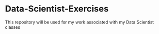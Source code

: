 Data-Scientist-Exercises
========================

This repository will be used for my work associated with my Data Scientist classes
